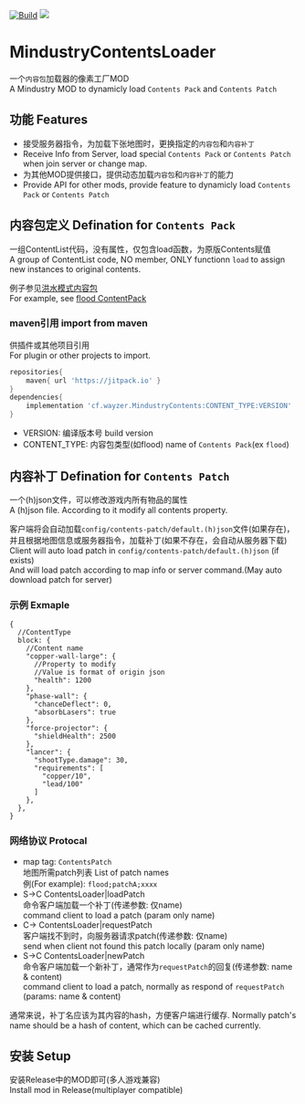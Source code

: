 [![Build](https://github.com/way-zer/MindustryContents/actions/workflows/build.yml/badge.svg?branch=master)](https://github.com/way-zer/MindustryContents/actions/workflows/build.yml)
[![](https://jitpack.io/v/way-zer/MindustryContents.svg)](https://jitpack.io/#way-zer/MindustryContents)

# MindustryContentsLoader

一个`内容包`加载器的像素工厂MOD  
A Mindustry MOD to dynamicly load `Contents Pack` and `Contents Patch`

## 功能 Features

* 接受服务器指令，为加载下张地图时，更换指定的`内容包`和`内容补丁`
* Receive Info from Server, load special `Contents Pack` or `Contents Patch` when join server or change map.
* 为其他MOD提供接口，提供动态加载`内容包`和`内容补丁`的能力
* Provide API for other mods, provide feature to dynamicly load `Contents Pack` or `Contents Patch`

## 内容包定义 Defination for `Contents Pack`

一组ContentList代码，没有属性，仅包含load函数，为原版Contents赋值  
A group of ContentList code, NO member, ONLY functionn `load` to assign new instances to original contents.

例子参见[洪水模式内容包](./contents/flood)  
For example, see [flood ContentPack](./contents/flood)

### maven引用 import from maven

供插件或其他项目引用  
For plugin or other projects to import.

```groovy
repositories{
    maven{ url 'https://jitpack.io' }
}
dependencies{
    implementation 'cf.wayzer.MindustryContents:CONTENT_TYPE:VERSION'
}
```

* VERSION: 编译版本号 build version
* CONTENT_TYPE: 内容包类型(如flood) name of `Contents Pack`(ex `flood`)

## 内容补丁 Defination for `Contents Patch`

一个(h)json文件，可以修改游戏内所有物品的属性  
A (h)json file. According to it modify all contents property.

客户端将会自动加载`config/contents-patch/default.(h)json`文件(如果存在)，  
并且根据地图信息或服务器指令，加载补丁(如果不存在，会自动从服务器下载)  
Client will auto load patch in `config/contents-patch/default.(h)json` (if exists)  
And will load patch according to map info or server command.(May auto download patch for server)

### 示例 Exmaple

```json5
{
  //ContentType
  block: {
    //Content name
    "copper-wall-large": {
      //Property to modify
      //Value is format of origin json
      "health": 1200
    },
    "phase-wall": {
      "chanceDeflect": 0,
      "absorbLasers": true
    },
    "force-projector": {
      "shieldHealth": 2500
    },
    "lancer": {
      "shootType.damage": 30,
      "requirements": [
        "copper/10",
        "lead/100"
      ]
    },
  },
}
```

### 网络协议 Protocal

* map tag: `ContentsPatch`  
  地图所需patch列表 List of patch names  
  例(For example): `flood;patchA;xxxx`
* S->C ContentsLoader|loadPatch  
  命令客户端加载一个补丁(传递参数: 仅name)  
  command client to load a patch (param only name)
* C-> ContentsLoader|requestPatch  
  客户端找不到时，向服务器请求patch(传递参数: 仅name)  
  send when client not found this patch locally (param only name)
* S->C ContentsLoader|newPatch  
  命令客户端加载一个新补丁，通常作为`requestPatch`的回复(传递参数: name & content)  
  command client to load a patch, normally as respond of `requestPatch` (params: name & content)

通常来说，补丁名应该为其内容的hash，方便客户端进行缓存.
Normally patch's name should be a hash of content, which can be cached currently.

## 安装 Setup

安装Release中的MOD即可(多人游戏兼容)  
Install mod in Release(multiplayer compatible)
